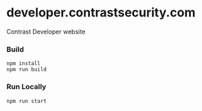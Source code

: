 # developer.contrastsecurity.com

Contrast Developer website

### Build

```
npm install
npm run build
```

### Run Locally

```
npm run start
```
